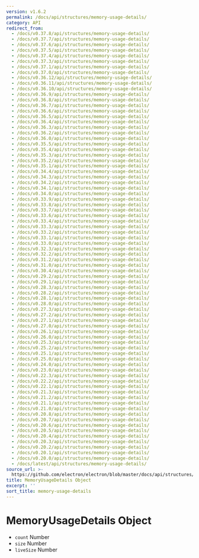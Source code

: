```yaml
---
version: v1.6.2
permalink: /docs/api/structures/memory-usage-details/
category: API
redirect_from:
  - /docs/v0.37.8/api/structures/memory-usage-details/
  - /docs/v0.37.7/api/structures/memory-usage-details/
  - /docs/v0.37.6/api/structures/memory-usage-details/
  - /docs/v0.37.5/api/structures/memory-usage-details/
  - /docs/v0.37.4/api/structures/memory-usage-details/
  - /docs/v0.37.3/api/structures/memory-usage-details/
  - /docs/v0.37.1/api/structures/memory-usage-details/
  - /docs/v0.37.0/api/structures/memory-usage-details/
  - /docs/v0.36.12/api/structures/memory-usage-details/
  - /docs/v0.36.11/api/structures/memory-usage-details/
  - /docs/v0.36.10/api/structures/memory-usage-details/
  - /docs/v0.36.9/api/structures/memory-usage-details/
  - /docs/v0.36.8/api/structures/memory-usage-details/
  - /docs/v0.36.7/api/structures/memory-usage-details/
  - /docs/v0.36.6/api/structures/memory-usage-details/
  - /docs/v0.36.5/api/structures/memory-usage-details/
  - /docs/v0.36.4/api/structures/memory-usage-details/
  - /docs/v0.36.3/api/structures/memory-usage-details/
  - /docs/v0.36.2/api/structures/memory-usage-details/
  - /docs/v0.36.0/api/structures/memory-usage-details/
  - /docs/v0.35.5/api/structures/memory-usage-details/
  - /docs/v0.35.4/api/structures/memory-usage-details/
  - /docs/v0.35.3/api/structures/memory-usage-details/
  - /docs/v0.35.2/api/structures/memory-usage-details/
  - /docs/v0.35.1/api/structures/memory-usage-details/
  - /docs/v0.34.4/api/structures/memory-usage-details/
  - /docs/v0.34.3/api/structures/memory-usage-details/
  - /docs/v0.34.2/api/structures/memory-usage-details/
  - /docs/v0.34.1/api/structures/memory-usage-details/
  - /docs/v0.34.0/api/structures/memory-usage-details/
  - /docs/v0.33.9/api/structures/memory-usage-details/
  - /docs/v0.33.8/api/structures/memory-usage-details/
  - /docs/v0.33.7/api/structures/memory-usage-details/
  - /docs/v0.33.6/api/structures/memory-usage-details/
  - /docs/v0.33.4/api/structures/memory-usage-details/
  - /docs/v0.33.3/api/structures/memory-usage-details/
  - /docs/v0.33.2/api/structures/memory-usage-details/
  - /docs/v0.33.1/api/structures/memory-usage-details/
  - /docs/v0.33.0/api/structures/memory-usage-details/
  - /docs/v0.32.3/api/structures/memory-usage-details/
  - /docs/v0.32.2/api/structures/memory-usage-details/
  - /docs/v0.31.2/api/structures/memory-usage-details/
  - /docs/v0.31.0/api/structures/memory-usage-details/
  - /docs/v0.30.4/api/structures/memory-usage-details/
  - /docs/v0.29.2/api/structures/memory-usage-details/
  - /docs/v0.29.1/api/structures/memory-usage-details/
  - /docs/v0.28.3/api/structures/memory-usage-details/
  - /docs/v0.28.2/api/structures/memory-usage-details/
  - /docs/v0.28.1/api/structures/memory-usage-details/
  - /docs/v0.28.0/api/structures/memory-usage-details/
  - /docs/v0.27.3/api/structures/memory-usage-details/
  - /docs/v0.27.2/api/structures/memory-usage-details/
  - /docs/v0.27.1/api/structures/memory-usage-details/
  - /docs/v0.27.0/api/structures/memory-usage-details/
  - /docs/v0.26.1/api/structures/memory-usage-details/
  - /docs/v0.26.0/api/structures/memory-usage-details/
  - /docs/v0.25.3/api/structures/memory-usage-details/
  - /docs/v0.25.2/api/structures/memory-usage-details/
  - /docs/v0.25.1/api/structures/memory-usage-details/
  - /docs/v0.25.0/api/structures/memory-usage-details/
  - /docs/v0.24.0/api/structures/memory-usage-details/
  - /docs/v0.23.0/api/structures/memory-usage-details/
  - /docs/v0.22.3/api/structures/memory-usage-details/
  - /docs/v0.22.2/api/structures/memory-usage-details/
  - /docs/v0.22.1/api/structures/memory-usage-details/
  - /docs/v0.21.3/api/structures/memory-usage-details/
  - /docs/v0.21.2/api/structures/memory-usage-details/
  - /docs/v0.21.1/api/structures/memory-usage-details/
  - /docs/v0.21.0/api/structures/memory-usage-details/
  - /docs/v0.20.8/api/structures/memory-usage-details/
  - /docs/v0.20.7/api/structures/memory-usage-details/
  - /docs/v0.20.6/api/structures/memory-usage-details/
  - /docs/v0.20.5/api/structures/memory-usage-details/
  - /docs/v0.20.4/api/structures/memory-usage-details/
  - /docs/v0.20.3/api/structures/memory-usage-details/
  - /docs/v0.20.2/api/structures/memory-usage-details/
  - /docs/v0.20.1/api/structures/memory-usage-details/
  - /docs/v0.20.0/api/structures/memory-usage-details/
  - /docs/latest/api/structures/memory-usage-details/
source_url: >-
  https://github.com/electron/electron/blob/master/docs/api/structures/memory-usage-details.md
title: MemoryUsageDetails Object
excerpt: ''
sort_title: memory-usage-details
---
```



<!--

Greetings, Electron hacker!

This file is generated automatically, so it should not be edited.

To make changes, head over to the electron/electron repository:

https://github.com/electron/electron/blob/master/docs/api/structures/memory-usage-details.md

-->

# MemoryUsageDetails Object

*   `count` Number
*   `size` Number
*   `liveSize` Number
